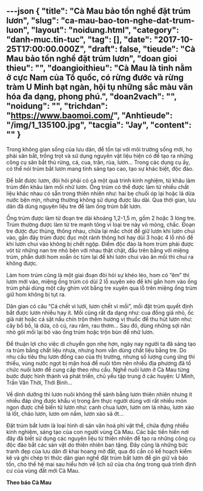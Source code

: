 ---json
{
    "title": "Cà Mau bảo tồn nghề đặt trúm lươn",
    "slug": "ca-mau-bao-ton-nghe-dat-trum-luon",
    "layout": "noidung.html",
    "category": "danh-muc.tin-tuc",
    "tag": [],
    "date": "2017-10-25T17:00:00.000Z",
    "draft": false,
    "tieude": "Cà Mau bảo tồn nghề đặt trúm lươn",
    "doan gioi thieu": "",
    "doangioithieu": "Cà Mau là tỉnh nằm ở cực Nam của Tổ quốc, có rừng đước và rừng tràm U Minh bạt ngàn, hội tụ những sắc màu văn hóa đa dạng, phong phú.",
    "doan2vach": "",
    "noidung": "",
    "trichdan": "https://www.baomoi.com/",
    "Anhtieude": "/img/1_135100.jpg",
    "tacgia": "Jay",
    "__content__": ""
}
---
<p><span style="font-size:14px">Trong kh&ocirc;ng gian sống của lưu d&acirc;n, để tồn tại với m&ocirc;i trường sống mới, họ phải săn bắt, trồng trọt v&agrave; sử dụng nguy&ecirc;n vật liệu hiện c&oacute; để tạo ra những c&ocirc;ng cụ săn bắt th&uacute; rừng, c&aacute;, cua, trăn, r&ugrave;a, lươn&hellip; Trong c&aacute;c dụng cụ ấy, c&oacute; thể n&oacute;i tr&uacute;m bắt lươn mang t&iacute;nh s&aacute;ng tạo cao, tạo sự kh&aacute;c biệt, độc đ&aacute;o.</span></p>

<p><span style="font-size:14px">Để bắt được lươn, đ&ograve;i hỏi phải c&oacute; cả một qu&aacute; tr&igrave;nh kinh nghiệm, từ kh&acirc;u l&agrave;m tr&uacute;m đến kh&acirc;u l&agrave;m mồi nhữ lươn. Ống tr&uacute;m có th&ecirc;̉ được làm từ nhiều chất liệu kh&aacute;c nhau c&oacute; sẵn trong thi&ecirc;n nhi&ecirc;n như: hai bẹ chuối óp lại hoặc l&aacute; dừa nước bện mịn, nhưng thường kh&ocirc;ng sử dụng được l&acirc;u d&agrave;i. Qua thời gian, lưu d&acirc;n đ&atilde; d&ugrave;ng nguy&ecirc;n liệu tre để l&agrave;m ống tr&uacute;m bắt lươn.</span></p>

<p><span style="font-size:14px">Ống tr&uacute;m được l&agrave;m từ đoạn tre d&agrave;i khoảng 1,2-1,5 m, gồm 2 hoặc 3 l&oacute;ng tre. Tr&uacute;m thường được l&agrave;m từ tre mạnh t&ocirc;ng v&igrave; loại tre n&agrave;y vỏ mỏng, chắc. Đoạn tre được đục thủng, th&ocirc;ng nhau, chừa lại mắc ch&oacute;t để giữ lươn khi lươn chui v&agrave;o, gần đ&aacute;y tr&uacute;m được đục một rảnh th&ocirc;ng hơi hay d&ugrave;i 3 hoặc 4 lỗ nhỏ để khi lươn chui v&agrave;o kh&ocirc;ng bị chết ngộp. Điểm độc đ&aacute;o l&agrave; hom tr&uacute;m phải được v&oacute;t từ những nan tre nhỏ bện với nhau thật chặt, đầu tr&ecirc;n bằng với miệng tr&uacute;m, phần dưới hom xoắn &oacute;c t&uacute;m lại để khi lươn chui v&agrave;o ăn mồi th&igrave; chui ra kh&ocirc;ng được.</span></p>

<p><span style="font-size:14px">L&agrave;m hom tr&uacute;m cũng l&agrave; một giai đoạn đ&ograve;i hỏi sự kh&eacute;o l&eacute;o, hom c&oacute; &ldquo;&ecirc;m&rdquo; th&igrave; lươn mới v&agrave;o, miệng ống tr&uacute;m c&oacute; d&ugrave;i 2 lỗ xuy&ecirc;n x&eacute;o để khi gắn hom v&agrave;o ống tr&uacute;m phải d&ugrave;ng một c&acirc;y ghim v&oacute;t bằng tre xuy&ecirc;n qua lỗ tr&ecirc;n miệng ống tr&uacute;m giữ hom kh&ocirc;ng bị tụt ra.</span></p>

<p><span style="font-size:14px">D&acirc;n gian c&oacute; c&acirc;u &ldquo;C&aacute; chết v&igrave; lưới, lươn chết v&igrave; mồi&rdquo;, mồi đặt tr&uacute;m quyết định bắt được lươn nhiều hay &iacute;t. Mồi cũng rất đa dạng như: cua đồng gi&atilde; nhỏ, ốc gi&atilde; n&aacute;t hoặc c&aacute; sặt nấu ch&iacute;n trộn th&ecirc;m hương vị thuốc để thu h&uacute;t lươn như: c&acirc;y bồ bồ, l&aacute; dứa, cỏ c&uacute;, rau răm, rau thơm... Sau đ&oacute;, d&ugrave;ng những sợi năn nhỏ g&oacute;i mồi lại bỏ v&agrave;o ống tr&uacute;m hoặc trộn b&ugrave;n để nhữ lươn.</span></p>

<p><span style="font-size:14px">Để thuận lợi cho việc di chuyển gọn nhẹ hơn, ng&agrave;y nay người ta đ&atilde; s&aacute;ng tạo ra tr&uacute;m bằng chất liệu nhựa, nhưng hom vẫn d&ugrave;ng chất liệu bằng tre. Do nhu cầu ti&ecirc;u thụ lươn đồng cao của thị trường, nhưng số lượng cung ứng th&igrave; thiếu, v&ugrave;ng nước ngọt bị mặn hoá để nu&ocirc;i t&ocirc;m n&ecirc;n nhiều địa phương đ&atilde; tổ chức nu&ocirc;i lươn để cung cấp theo nhu cầu. Nghề nu&ocirc;i lươn ở C&agrave; Mau từng bước được h&igrave;nh th&agrave;nh v&agrave; ph&aacute;t triển, chủ yếu tập trung ở c&aacute;c huyện: U Minh, Trần Văn Thời, Thới B&igrave;nh&hellip;</span></p>

<p><span style="font-size:14px">Về dinh dưỡng th&igrave; lươn nu&ocirc;i kh&ocirc;ng thể s&aacute;nh bằng lươn thi&ecirc;n nhi&ecirc;n nhưng &iacute;t nhiều đ&aacute;p ứng được khẩu vị trong ẩm thực người d&ugrave;ng với rất nhiều m&oacute;n ngon được chế biến từ lươn như: canh chua lươn, lươn om l&aacute; nh&agrave;u, lươn x&agrave;o l&aacute; lốt, ch&aacute;o lươn, lươn om nấm, lươn x&agrave;o sả ớt&hellip;</span></p>

<p><span style="font-size:14px">Đặt tr&uacute;m bắt lươn l&agrave; loại h&igrave;nh di sản văn hoá phi vật thể, chứa đựng nhiều kinh nghiệm, s&aacute;ng tạo của con người v&ugrave;ng C&agrave; Mau. C&aacute;c bậc tiền hiền nơi đ&acirc;y đ&atilde; biết sử dụng c&aacute;c nguy&ecirc;n liệu từ thi&ecirc;n nhi&ecirc;n để tạo ra những c&ocirc;ng cụ độc đ&aacute;o bắt c&aacute;c sản vật do thi&ecirc;n nhi&ecirc;n ban tặng. Đ&acirc;y cũng l&agrave; những bức tranh đẹp của lưu d&acirc;n đi khai hoang mở đất, qua đ&oacute; cần c&oacute; kế hoạch kiểm k&ecirc; v&agrave; ghi ch&eacute;p tri thức d&acirc;n gian nghề đặt tr&uacute;m bắt lươn để g&igrave;n giữ v&agrave; bảo tồn, cho thế hệ mai sau hiểu hơn về lịch sử của cha &ocirc;ng trong qu&aacute; tr&igrave;nh định cư của v&ugrave;ng đất mới C&agrave; Mau.</span></p>

<p><span style="font-size:14px"><strong><strong>Theo b&aacute;o C&agrave; Mau</strong></strong></span></p>
